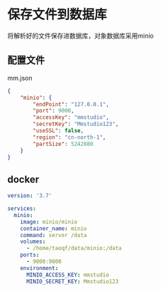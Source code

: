 # 保存文件到数据库

将解析好的文件保存进数据库，对象数据库采用minio

## 配置文件

mm.json

```json
{
	"minio": {
		"endPoint": "127.0.0.1",
		"port": 9000,
		"accessKey": "mmstudio",
		"secretKey": "Mmstudio123",
		"useSSL": false,
		"region": "cn-north-1",
		"partSize": 5242880
	}
}
```

## docker

```yml
version: '3.7'

services:
  minio:
    image: minio/minio
    container_name: minio
    command: server /data
    volumes:
      - /home/taoqf/data/minio:/data
    ports:
      - 9000:9000
    environment:
      MINIO_ACCESS_KEY: mmstudio
      MINIO_SECRET_KEY: Mmstudio123

```
